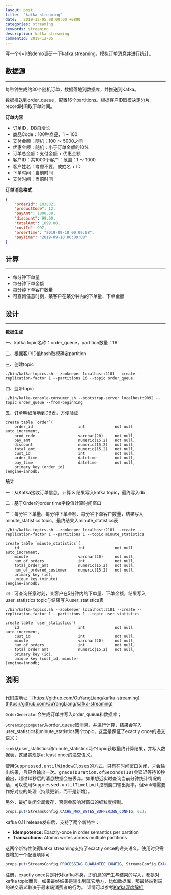 ```yaml
---
layout: post
title:  "kafka streaming"
date:   2019-12-05 08:00:00 +0800
categories: streaming
keywords: streaming
description: kafka streaming
commentId: 2019-12-05
---
```


写一个小小的demo调研一下kafka streaming，模拟订单消息并进行统计。

## 数据源

---

每秒钟生成约30个随机订单，数据落地到数据库，并推送到Kafka。

数据推送到order_queue，配置16个partitions。根据客户ID取模决定分片，record时间取下单时间。

**订单内容**

* 订单ID，DB自增长
* 商品Code：100种商品，1 ~ 100
* 支付金额：随机：100 〜 5000之间
* 优惠金额：随机：小于订单金额的10%
* 订单总金额：支付金额 + 优惠金额
* 客户ID：共1000个客户：范围：1 〜 1000
* 客户姓名：考虑不要，或姓名 + ID
* 下单时间：当前时间
* 支付时间：当前时间

**订单消息格式**

```json
{
    "orderId": 103832,
    "productCode": 12,
    "payAmt": 1000.00,
    "discount": 99.00,
    "totalAmt": 1099.00,
    "custId": 997,
    "orderTime": "2019-09-10 00:09:08",
    "payTime": "2019-09-10 00:09:08"
}
```

## 计算

---

* 每分钟下单量
* 每分钟下单金额
* 每分钟下单客户数量
* 可查询任意时刻，某客户在某分钟内的下单量、下单金额

## 设计

---

**数据生成**

一、kafka topic名称：order_queue，partition数量：16

二、根据客户ID值hash取模确定partition

三、创建topic

```
./bin/kafka-topics.sh --zookeeper localhost:2181 --create --replication-factor 1 --partitions 16 --topic order_queue
```

四、监听topic

```
./bin/kafka-console-consumer.sh --bootstrap-server localhost:9092 --topic order_queue --from-beginning
```

五、订单明细落地到DB表，方便验证

```
create table `order`(
    order_id                    int             not null         auto_increment,
    prod_code                   varchar(20)     not null,
    pay_amt                     numeric(15,2)   not null,
    discount                    numeric(15,2)   not null,
    total_amt                   numeric(15,2)   not null,
    cust_id                     int             not null,
    order_time                  datetime        not null,
    pay_time                    datetime        not null,
    primary key (order_id)
)engine=innodb;
```

**统计**

一：从Kafka接收订单信息，计算 & 结果写入kafka topic，最终写入db

二：基于Order的order time字段值计算时间窗口

三：每分钟下单量、每分钟下单金额、每分钟下单客户数量，结果写入minute_statistics topic，最终结果入minute_statistics表

```
./bin/kafka-topics.sh --zookeeper localhost:2181 --create --replication-factor 1 --partitions 1 --topic minute_statistics
```

```
create table `minute_statistics`(
    id                          int             not null         auto_increment,
    minute                      varchar(20)     not null,
    num_of_orders               int             not null,
    total_order_amt             numeric(15,2)   not null,
    num_of_ordered_customer     numeric(15,2)   not null,
    primary key (id),
    unique key (minute)
)engine=innodb;
```

四：可查询任意时刻，某客户在5分钟内的下单量、下单金额，结果写入user_statistics topic与结果写入user_statistics表

```
./bin/kafka-topics.sh --zookeeper localhost:2181 --create --replication-factor 1 --partitions 1 --topic user_statistics
```

```
create table `user_statistics`(
    id                          int             not null         auto_increment,
    cust_id                     int             not null,
    minute                      varchar(20)     not null,
    num_of_orders               int             not null,
    total_order_amt             numeric(15,2)   not null,
    primary key (id),
    unique key (cust_id, minute)
)engine=innodb;
```

## 说明

---

代码库地址：[https://github.com/OuYangLiang/kafka-streaming](https://github.com/OuYangLiang/kafka-streaming)

`OrderGenerator`会生成订单并写入order_queue和数据库；

`StreamingComputer`从order_queue取消息，并进行计算，结果会写入user_statistics和minute_statistics两个topic，这里是保证了exactly once的递交语义；

`sink`从user_statistics和minute_statistics两个topic获取最终计算结果，并写入数据表，这里实现是at least once的递交语义。

使用<kbd>Suppressed.untilWindowCloses</kbd>的方式，只有在时间窗口关闭，才会输出结果，且只会输出一次。<kbd>grace(Duration.ofSeconds(10)</kbd>会延迟等待10秒输出，超过10秒后的消息数据会被丢弃。如果想近实时查询当前分钟统计情况的话，可以使用<kbd>Suppressed.untilTimeLimit</kbd>控制窗口输出频率，但sink端需要作好对应的处理（持续更新，而不是新增）。

另外，最好关闭全局缓存，否则会影响对窗口的细粒度控制。

```java
props.put(StreamsConfig.CACHE_MAX_BYTES_BUFFERING_CONFIG, 0L);
```

kafka 0.11 release发布后，支持了两个新特性：
* **Idempotence:** Exactly-once in order semantics per partition
* **Transactions:** Atomic writes across multiple partitions

这两个新特性使得kafka streaming支持了exactly once的递交语义。使用时只需要增加一个配置项即可：

```java
props.put(StreamsConfig.PROCESSING_GUARANTEE_CONFIG, StreamsConfig.EXACTLY_ONCE);
```

注册，exactly once只是针对kafka本身，即消息的产生与结果的写入，都是对kafka topic而言。如果最终结果是输出到其它地方，比如数据库，那最终端到端的递交语义取决于最末端消费者的行为。
详情可以参考[Kafka深度解析]({{site.baseurl}}/2018/06/Kafka深度解析)
